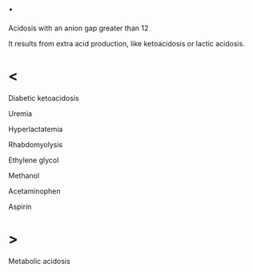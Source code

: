 # .

Acidosis with an anion gap greater than 12

It results from extra acid production, like ketoacidosis or lactic acidosis.

# <

Diabetic ketoacidosis

Uremia

Hyperlactatemia

Rhabdomyolysis

Ethylene glycol

Methanol

Acetaminophen

Aspirin

# >

Metabolic acidosis
